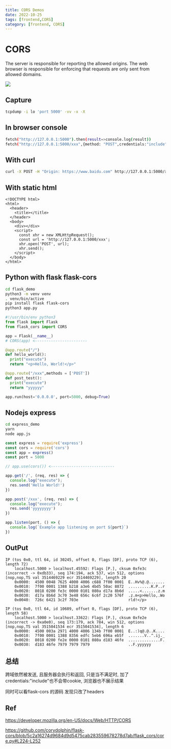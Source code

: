 ```yaml
---
title: CORS Demos
date: 2022-10-25
tags: [frontend,CORS]
category: [frontend, CORS]
---
```


# CORS

The server is responsible for reporting the allowed origins. The web browser is responsible for enforcing that requests are only sent from allowed domains.

![](https://developer.mozilla.org/en-US/docs/Web/HTTP/CORS/preflight_correct.png)

## Capture

```bash
tcpdump -i lo 'port 5000' -vv -x -X
```

## In browser console

```bash
fetch("http://127.0.0.1:5000").then(result=>console.log(result))
fetch("http://127.0.0.1:5000/xxx",{method: "POST",credentials:"include"}).then(result=>console.log(result))
```

## With curl

```bash
curl -X POST -H "Origin: https://www.baidu.com" http://127.0.0.1:5000/xxx
```

## With static html

```
<!DOCTYPE html>
<html>
  <header>
    <title></title>
  </header>
  <body>
    <div></div>
    <script>
      const xhr = new XMLHttpRequest();
      const url = 'http://127.0.0.1:5000/xxx';
      xhr.open('POST', url);
      xhr.send();
    </script>
  </body>
</html>
```

## Python with flask flask-cors

```bash
cd flask_demo
python3 -m venv venv
. venv/bin/active
pip install flask flask-cors
python3 app.py
```

```py
#!/usr/bin/env python3
from flask import Flask
from flask_cors import CORS

app = Flask(__name__)
# CORS(app) <-----------------------

@app.route("/")
def hello_world():
  print("execute")
  return "<p>Hello, World!</p>"

@app.route("/xxx",methods = ['POST'])
def post_test():
  print("execute")
  return "yyyyyy"

app.run(host='0.0.0.0', port=5000, debug=True)
```

## Nodejs express

```bash
cd express_demo
yarn
node app.js
```

```js
const express = require('express')
const cors = require('cors')
const app = express()
const port = 5000

// app.use(cors()) <----------------------------

app.get('/', (req, res) => {
  console.log("execute");
  res.send('Hello World!')
})

app.post('/xxx', (req, res) => {
  console.log("execute");
  res.send('yyyyyyyy')
})

app.listen(port, () => {
  console.log(`Example app listening on port ${port}`)
})
```

## OutPut

```
IP (tos 0x0, ttl 64, id 30245, offset 0, flags [DF], proto TCP (6), length 72)
    localhost.5000 > localhost.45592: Flags [P.], cksum 0xfe3c (incorrect -> 0xdb33), seq 174:194, ack 537, win 512, options [nop,nop,TS val 3514469229 ecr 3514469229], length 20
	0x0000:  4500 0048 7625 4000 4006 c688 7f00 0001  E..Hv%@.@.......
	0x0010:  7f00 0001 1388 b218 a3e6 4bd5 50ac 8872  ..........K.P..r
	0x0020:  8018 0200 fe3c 0000 0101 080a d17a 8b6d  .....<.......z.m
	0x0030:  d17a 8b6d 3c70 3e48 656c 6c6f 2c20 576f  .z.m<p>Hello,.Wo
	0x0040:  726c 6421 3c2f 703e                      rld!</p>

IP (tos 0x0, ttl 64, id 10609, offset 0, flags [DF], proto TCP (6), length 58)
    localhost.5000 > localhost.33622: Flags [P.], cksum 0xfe2e (incorrect -> 0xa0e0), seq 173:179, ack 784, win 512, options [nop,nop,TS val 3515041534 ecr 3515041534], length 6
	0x0000:  4500 003a 2971 4000 4006 134b 7f00 0001  E..:)q@.@..K....
	0x0010:  7f00 0001 1388 8356 edfc 5eb6 696a eb5f  .......V..^.ij._
	0x0020:  8018 0200 fe2e 0000 0101 080a d183 46fe  ..............F.
	0x0030:  d183 46fe 7979 7979 7979                 ..F.yyyyyy
```

## 总结

跨域依然被发送, 且服务器会执行和返回, 只是当不满足时, 加了credentials:"include"也不会带cookie, 浏览器也不展示结果

同时可以看flask-cors 的源码 发现只改了headers

## Ref

https://developer.mozilla.org/en-US/docs/Web/HTTP/CORS

https://github.com/corydolphin/flask-cors/blob/5c2a16274d9684d9d5475cab283559678278d7ab/flask_cors/core.py#L224-L252

